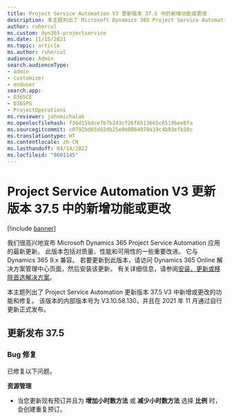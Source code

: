 ```yaml
---
title: Project Service Automation V3 更新版本 37.5 中的新增功能或更改
description: 本主题列出了 Microsoft Dynamics 365 Project Service Automation 更新发行版 37.5, V3 中的功能和修补程序。
author: ruhercul
ms.custom: dyn365-projectservice
ms.date: 11/15/2021
ms.topic: article
ms.author: ruhercul
audience: Admin
search.audienceType:
- admin
- customizer
- enduser
search.app:
- D365CE
- D365PS
- ProjectOperations
ms.reviewer: johnmichalak
ms.openlocfilehash: f36d15bdce7b7b243cf26f6513665c6519bee8fa
ms.sourcegitcommit: c0792bd65d92db25e0e8864879a19c4b93efb10c
ms.translationtype: HT
ms.contentlocale: zh-CN
ms.lasthandoff: 04/14/2022
ms.locfileid: "8601145"
---
```

# <a name="whats-new-or-changed-in-project-service-automation-update-release-375-v3"></a>Project Service Automation V3 更新版本 37.5 中的新增功能或更改

[!include [banner](../includes/psa-now-project-operations.md)]

我们很高兴地宣布 Microsoft Dynamics 365 Project Service Automation 应用的最新更新。 此版本包括对质量、性能和可用性的一些重要改进。 它与 Dynamics 365 9.x 兼容。 若要更新到此版本，请访问 Dynamics 365 Online 解决方案管理中心页面，然后安装该更新。 有关详细信息，请参阅[安装、更新或移除首选解决方案](/power-platform/admin/install-remove-preferred-solution)。

本主题列出了 Project Service Automation 更新版本 37.5 V3 中新增或更改的功能和修复。 该版本的内部版本号为 V3.10.58.130，并且在 2021 年 11 月通过自行更新正式发布。

## <a name="update-release-375"></a>更新发布 37.5

### <a name="bug-fixes"></a>Bug 修复

已修复以下问题。

**资源管理**
- 当您更新现有预订并且为 **增加小时数方法** 或 **减少小时数方法** 选择 **比例** 时，会创建重复预订。
